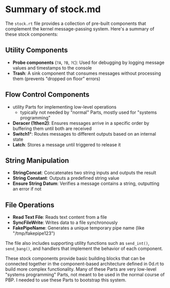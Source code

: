 # Summary of stock.md

The `stock.rt` file provides a collection of pre-built components that complement the kernel message-passing system. Here's a summary of these stock components:

## Utility Components
- **Probe components** (`?A`, `?B`, `?C`): Used for debugging by logging message values and timestamps to the console
- **Trash**: A sink component that consumes messages without processing them (prevents "dropped on floor" errors)

## Flow Control Components
- utility Parts for implementing low-level operations
  - typically not needed by "normal" Parts, mostly used for "systems programming"
- **Deracer (1then2)**: Ensures messages arrive in a specific order by buffering them until both are received
- **Switch1***: Routes messages to different outputs based on an internal state 
- **Latch**: Stores a message until triggered to release it

## String Manipulation
- **StringConcat**: Concatenates two string inputs and outputs the result
- **String Constant**: Outputs a predefined string value
- **Ensure String Datum**: Verifies a message contains a string, outputting an error if not

## File Operations
- **Read Text File**: Reads text content from a file
- **SyncFileWrite**: Writes data to a file synchronously
- **FakePipeName**: Generates a unique temporary pipe name (like "/tmp/fakepipe123")

The file also includes supporting utility functions such as `send_int()`, `send_bang()`, and handlers that implement the behavior of each component.

These stock components provide basic building blocks that can be connected together in the component-based architecture defined in 0d.rt to build more complex functionality. Many of these Parts are very low-level "systems programming" Parts, not meant to be used in the normal course of PBP. I needed to use these Parts to bootstrap this system.
